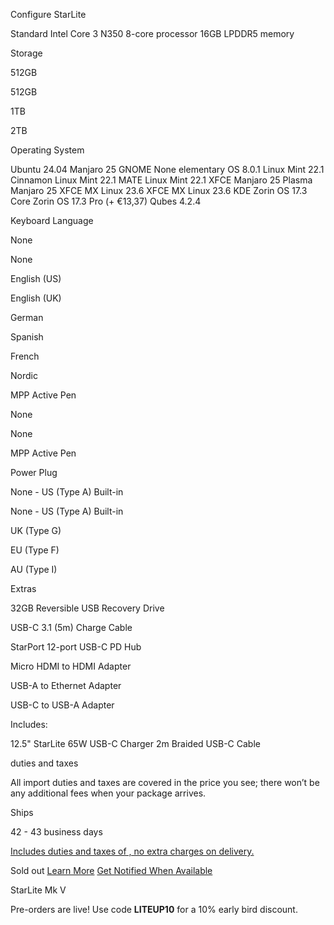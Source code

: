 Configure
StarLite

Standard
Intel Core 3 N350 8-core processor
16GB LPDDR5 memory

 Storage

 512GB

512GB

1TB

2TB

Operating System

 Ubuntu 24.04  Manjaro 25 GNOME  None  elementary OS 8.0.1  Linux Mint 22.1 Cinnamon  Linux Mint 22.1 MATE  Linux Mint 22.1 XFCE  Manjaro 25 Plasma  Manjaro 25 XFCE  MX Linux 23.6 XFCE  MX Linux 23.6 KDE  Zorin OS 17.3 Core  Zorin OS 17.3 Pro (+ €13,37)  Qubes 4.2.4

 Keyboard Language

 None

None

English (US)

English (UK)

German

Spanish

French

Nordic

 MPP Active Pen

 None

None

MPP Active Pen

 Power Plug

 None - US (Type A) Built-in

None - US (Type A) Built-in

UK (Type G)

EU (Type F)

AU (Type I)

Extras

32GB Reversible USB Recovery Drive

USB-C 3.1 (5m)  Charge Cable

StarPort 12-port USB-C PD Hub

Micro HDMI to HDMI Adapter

USB-A to Ethernet Adapter

USB-C to USB-A Adapter

Includes:

 12.5" StarLite
65W USB-C Charger
2m Braided USB-C Cable

 duties and taxes

 All import duties and taxes are covered in the price you see; there won’t be any additional fees when your package arrives.

Ships

42 - 43 business days

[Includes duties and taxes of , no extra charges on delivery.](#tax)

 Sold out [Learn More](/pages/starlite) [Get Notified When Available](#)

 StarLite Mk V

 Pre-orders are live! Use code **LITEUP10** for a 10% early bird discount.
